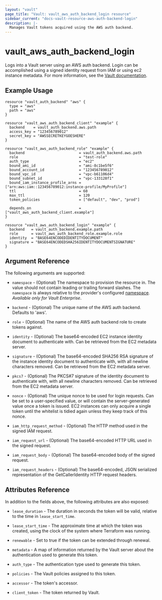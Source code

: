 ```yaml
---
layout: "vault"
page_title: "Vault: vault_aws_auth_backend_login resource"
sidebar_current: "docs-vault-resource-aws-auth-backend-login"
description: |-
  Manages Vault tokens acquired using the AWS auth backend.
---
```


# vault\_aws\_auth\_backend\_login

Logs into a Vault server using an AWS auth backend. Login can be
accomplished using a signed identity request from IAM or using ec2
instance metadata. For more information, see the [Vault
documentation](https://www.vaultproject.io/docs/auth/aws.html).

## Example Usage

```hcl
resource "vault_auth_backend" "aws" {
  type = "aws"
  path = "aws"
}

resource "vault_aws_auth_backend_client" "example" {
  backend    = vault_auth_backend.aws.path
  access_key = "123456789012"
  secret_key = "AWSSECRETKEYGOESHERE"
}

resource "vault_aws_auth_backend_role" "example" {
  backend                         = vault_auth_backend.aws.path
  role                            = "test-role"
  auth_type                       = "ec2"
  bound_ami_id                    = "ami-8c1be5f6"
  bound_account_id                = "123456789012"
  bound_vpc_id                    = "vpc-b61106d4"
  bound_subnet_id                 = "vpc-133128f1"
  bound_iam_instance_profile_arns = ["arn:aws:iam::123456789012:instance-profile/MyProfile"]
  ttl                             = 60
  max_ttl                         = 120
  token_policies                  = ["default", "dev", "prod"]

  depends_on                      = ["vault_aws_auth_backend_client.example"]
}

resource "vault_aws_auth_backend_login" "example" {
  backend   = vault_auth_backend.example.path
  role      = vault_aws_auth_backend_role.example.role
  identity  = "BASE64ENCODEDIDENTITYDOCUMENT"
  signature = "BASE64ENCODEDSHA256IDENTITYDOCUMENTSIGNATURE"
}
```

## Argument Reference

The following arguments are supported:

* `namespace` - (Optional) The namespace to provision the resource in.
  The value should not contain leading or trailing forward slashes.
  The `namespace` is always relative to the provider's configured [namespace](/docs/providers/vault/index.html#namespace).
   *Available only for Vault Enterprise*.

* `backend` - (Optional) The unique name of the AWS auth backend. Defaults to
  'aws'.

* `role` - (Optional) The name of the AWS auth backend role to create tokens
  against.

* `identity` - (Optional) The base64-encoded EC2 instance identity document to
  authenticate with. Can be retrieved from the EC2 metadata server.

* `signature` - (Optional) The base64-encoded SHA256 RSA signature of the
  instance identity document to authenticate with, with all newline characters
  removed. Can be retrieved from the EC2 metadata server.

* `pkcs7` - (Optional) The PKCS#7 signature of the identity document to
  authenticate with, with all newline characters removed. Can be retrieved from
  the EC2 metadata server.

* `nonce` - (Optional) The unique nonce to be used for login requests. Can be
  set to a user-specified value, or will contain the server-generated value
  once a token is issued. EC2 instances can only acquire a single token until
  the whitelist is tidied again unless they keep track of this nonce.

* `iam_http_request_method` - (Optional) The HTTP method used in the signed IAM
  request.

* `iam_request_url` - (Optional) The base64-encoded HTTP URL used in the signed
  request.

* `iam_request_body` - (Optional) The base64-encoded body of the signed
  request.

* `iam_request_headers` - (Optional) The base64-encoded, JSON serialized
  representation of the GetCallerIdentity HTTP request headers.

## Attributes Reference

In addition to the fields above, the following attributes are also exposed:

* `lease_duration` - The duration in seconds the token will be valid, relative
  to the time in `lease_start_time`.

* `lease_start_time` - The approximate time at which the token was created,
  using the clock of the system where Terraform was running.

* `renewable` - Set to true if the token can be extended through renewal.

* `metadata` - A map of information returned by the Vault server about the
  authentication used to generate this token.

* `auth_type` - The authentication type used to generate this token.

* `policies` - The Vault policies assigned to this token.

* `accessor` - The token's accessor.

* `client_token` - The token returned by Vault.
